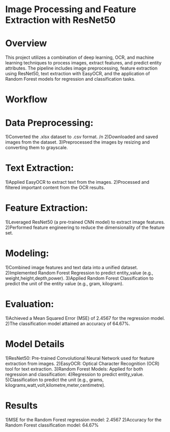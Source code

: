 # Image Processing and Feature Extraction with ResNet50

# Overview

This project utilizes a combination of deep learning, OCR, and machine
learning techniques to process images, extract features, and predict
entity attributes. The pipeline includes image preprocessing, feature
extraction using ResNet50, text extraction with EasyOCR, and the
application of Random Forest models for regression and classification
tasks.

# Workflow

# Data Preprocessing:

1)Converted the .xlsx dataset to .csv format. /n
2)Downloaded and saved images from the dataset. 
3)Preprocessed the images by resizing and converting them to grayscale.

# Text Extraction:

1)Applied EasyOCR to extract text from the images. 
2)Processed and filtered important content from the OCR results.

# Feature Extraction:

1)Leveraged ResNet50 (a pre-trained CNN model) to extract image features. 
2)Performed feature engineering to reduce the dimensionality of the feature set.

# Modeling:

1)Combined image features and text data into a unified dataset.
2)Implemented Random Forest Regression to predict entity\_value (e.g., weight,height,depth,power). 
3)Applied Random Forest Classification to predict the unit of the entity value (e.g., gram, kilogram).

# Evaluation:

1)Achieved a Mean Squared Error (MSE) of 2.4567 for the regression model. 
2)The classification model attained an accuracy of 64.67%.

# Model Details

1)ResNet50: Pre-trained Convolutional Neural Network used for feature extraction from images. 
2)EasyOCR: Optical Character Recognition (OCR) tool for text extraction. 
3)Random Forest Models: Applied for both regression and classification: 
4)Regression to predict entity\_value.
5)Classification to predict the unit (e.g., grams, kilograms,watt,volt,kilometre,meter,centimetre).

# Results

1)MSE for the Random Forest regression model: 2.4567 
2)Accuracy for the Random Forest classification model: 64.67%
